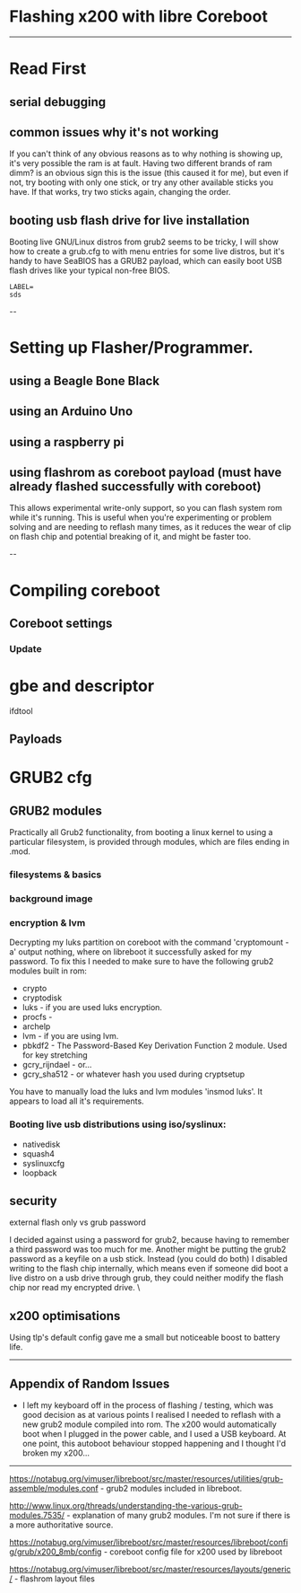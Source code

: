 # Flashing x200 with libre Coreboot

---

# Read First

## serial debugging

## common issues why it's not working

If you can't think of any obvious reasons as to why nothing is showing up, it's very possible the ram is at 
fault. Having two different brands of ram dimm? is an obvious sign this is the issue (this caused it for me), 
but even if not, try booting with only one stick, or try any other available sticks you have. If that works, 
try two sticks again, changing the order.

## booting usb flash drive for live installation

Booting live GNU/Linux distros from grub2 seems to be tricky, I will show how to create a grub.cfg to with 
menu entries for some live distros, but it's handy to have SeaBIOS has a GRUB2 payload, which can easily boot 
USB flash drives like your typical non-free BIOS.

```
LABEL=
sds
```

--

# Setting up Flasher/Programmer.

## using a Beagle Bone Black

## using an Arduino Uno

## using a raspberry pi

## using flashrom as coreboot payload (must have already flashed successfully with coreboot)
This allows experimental write-only support, so you can flash system rom while it's running. This is useful 
when you're experimenting or problem solving and are needing to reflash many times, as it reduces the wear of 
clip on flash chip and potential breaking of it, and might be faster too.

--

# Compiling coreboot

## Coreboot settings

### Update

# gbe and descriptor

ifdtool 

## Payloads

# GRUB2 cfg

## GRUB2 modules

Practically all Grub2 functionality, from booting a linux kernel to using a particular filesystem, is provided through modules, which are files ending in .mod. 

### filesystems & basics

### background image

### encryption & lvm 

Decrypting my luks partition on coreboot with the command 'cryptomount -a' output nothing, where on libreboot it successfully asked for my password. To fix this I needed to make sure to have the following grub2 modules built in 
rom:

* crypto
* cryptodisk
* luks - if you are used luks encryption.
* procfs - 
* archelp
* lvm - if you are using lvm.
* pbkdf2 - The Password-Based Key Derivation Function 2 module. Used for key stretching
* gcry_rijndael - or...
* gcry_sha512 - or whatever hash you used during cryptsetup

You have to manually load the luks and lvm modules 'insmod luks'. It appears to load all it's requirements.

### Booting live usb distributions using iso/syslinux:

* nativedisk
* squash4 
* syslinuxcfg 
* loopback

## security

external flash only vs grub password

I decided against using a password for grub2, because having to remember a third password was too much for me. Another might be putting the grub2 
password as a keyfile on a usb stick. Instead (you could do both) I disabled writing to the flash chip internally, which means even if someone did 
boot a live distro on a usb drive through grub, they could neither modify the flash chip nor read my encrypted drive. \

## x200 optimisations

Using tlp's default config gave me a small but noticeable boost to battery life.

---

## Appendix of Random Issues
 * I left my keyboard off in the process of flashing / testing, which was good decision as at various points 
 I realised I needed to reflash with a new grub2 module compiled into rom. The x200 would automatically boot 
 when I plugged in the power cable, and I used a USB keyboard. At one point, this autoboot behaviour stopped 
 happening and I thought I'd broken my x200...

---

https://notabug.org/vimuser/libreboot/src/master/resources/utilities/grub-assemble/modules.conf - grub2 modules included in libreboot.

http://www.linux.org/threads/understanding-the-various-grub-modules.7535/ - explanation of many grub2 modules. I'm not sure if there is a more authoritative source.

https://notabug.org/vimuser/libreboot/src/master/resources/libreboot/config/grub/x200_8mb/config - coreboot config file for x200 used by libreboot

https://notabug.org/vimuser/libreboot/src/master/resources/layouts/generic/ - flashrom layout files
